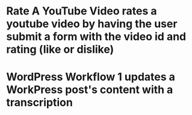# Rate A YouTube Video rates a youtube video by having the user submit a form with the video id and rating (like or dislike)

# WordPress Workflow 1 updates a WorkPress post's content with a transcription
